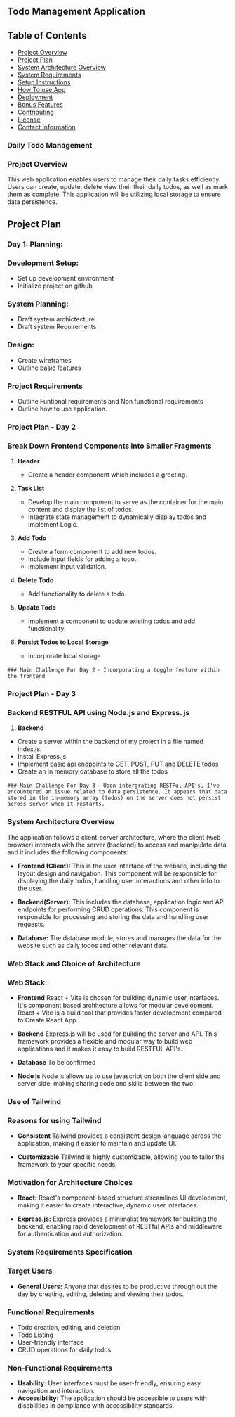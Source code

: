 ## Todo Management Application

## Table of Contents
- [Project Overview](#project-overview)
- [Project Plan](#project-plan)
- [System Architecture Overview](#project-overview)
- [System Requirements](#solution-design)
- [Setup Instructions](#setup-instructions)
- [How To use App](#usage-instructions)
- [Deployment](#deployment)
- [Bonus Features](#bonus-features)
- [Contributing](#contributing)
- [License](#license)
- [Contact Information](#contact-information)

### Daily Todo Management

### Project Overview
This web application enables users to manage their daily tasks efficiently. Users can create, update, delete view their their daily todos, as well as mark them as complete. This application will be utilizing local storage to ensure data persistence.

## Project Plan
### Day 1: Planning:
### Development Setup:
- Set up development environment
- Initialize project on github

### System Planning:
- Draft system archictecture
- Draft system Requirements

### Design:
- Create wireframes
- Outline basic features

### Project Requirements
- Outline Funtional requirements and Non functional requirements
- Outline how to use application.

### Project Plan - Day 2

### Break Down Frontend Components into Smaller Fragments
   
1. **Header**
   - Create a header component which includes a greeting.

2. **Task List**
   - Develop the main component to serve as the container for the main content and display the list of todos.
   - Integrate state management to dynamically display todos and implement Logic.

3. **Add Todo**
   - Create a form component to add new todos.
   - Include input fields for adding a todo.
   - Implement input validation.

4. **Delete Todo**
   - Add functionality to delete a todo.

5. **Update Todo**
   - Implement a component to update existing todos and add functionality.

6. **Persist Todos to Local Storage**
    - incorporate local storage

`### Main Challenge For Day 2`
`- Incorporating a toggle feature within the frontend `


### Project Plan - Day 3

### Backend RESTFUL API using Node.js and Express. js

1. **Backend**
- Create a server within the backend of my project in a file named index.js.
- Install Express.js
- Implement basic api endpoints to GET, POST, PUT and DELETE todos
- Create an in memory database to store all the todos

`### Main Challenge For Day 3`
`- Upon intergrating RESTFul API's, I've encountered an issue related to data persistence. It appears that data stored in the in-memory array (todos) on the server does not persist across server when it restarts.`


### System Architecture Overview
The application follows a client-server architecture, where the client (web browser) interacts with the server (backend) to access and manipulate data and it includes the following components:

- **Frontend (Client):** This is the user interface of the website, including the layout design and navigation.
     This component will be responsible for displaying the daily todos, handling user interactions and other info to the user.

- **Backend(Server):** This includes the database, application logic and API endpoints for performing CRUD operations. This component is responsible for processing and storing the data and handling user requests.

- **Database:** The database module, stores and manages the data for the website such as daily todos and other relevant data.

### Web Stack and Choice of Architecture
### Web Stack:
- **Frontend** React + Vite is chosen for building dynamic user interfaces. It's component based architecture allows for modular development. React + Vite is a build tool that provides faster development compared to Create React App.

- **Backend** Express.js will be used for building the server and API. This framework provides a flexible and modular way to build web applications and it makes it easy to build RESTFUL API's.

- **Database** To be confirmed

- **Node js** Node js allows us to use javascript on both the client side and server side, making sharing code and skills between the two.

### Use of Tailwind
### Reasons for using Tailwind
- **Consistent** Tailwind provides a consistent design language across the application, making it easier to maintain and update UI.

- **Customizable** Tailwind is highly customizable, allowing you to tailor the framework to your specific needs.

### Motivation for Architecture Choices

- **React:** React's component-based structure streamlines UI development, making it easier to create interactive, dynamic user interfaces.

- **Express.js:** Express provides a minimalist framework for building the backend, enabling rapid development of RESTful APIs and middleware for authentication and authorization.

### System Requirements Specification

### Target Users
- **General Users:** Anyone that desires to be productive through out the day by creating, editing, deleting and viewing their todos. 

### Functional Requirements
- Todo creation, editing, and deletion
- Todo Listing 
- User-friendly interface
- CRUD operations for daily todos

### Non-Functional Requirements
- **Usability:** User interfaces must be user-friendly, ensuring easy navigation and interaction.
- **Accessibility:** The application should be accessible to users with disabilities in compliance with accessibility standards.


